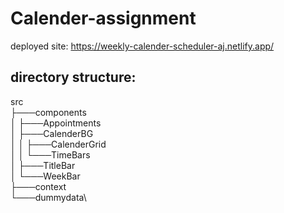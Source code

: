 # Calender-assignment
deployed site: https://weekly-calender-scheduler-aj.netlify.app/

## directory structure:
src\
├───components\
│   ├───Appointments\
│   ├───CalenderBG\
│   │   ├───CalenderGrid\
│   │   └───TimeBars\
│   ├───TitleBar\
│   └───WeekBar\
├───context\
└───dummydata\
